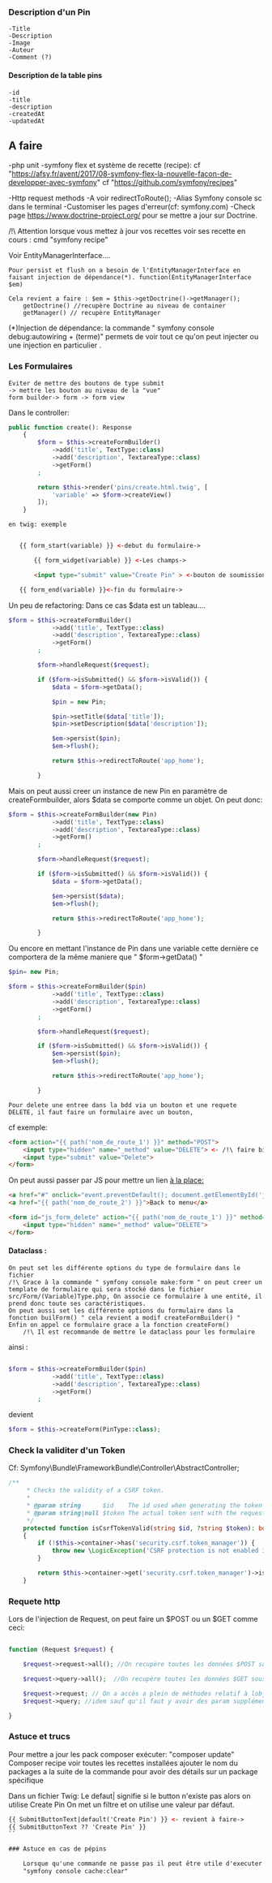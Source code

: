 ### Description d'un Pin

    -Title
    -Description
    -Image
    -Auteur
    -Comment (?)

#### Description de la table pins

    -id
    -title
    -description
    -createdAt
    -updatedAt


## A faire

-php unit
-symfony flex et système de recette (recipe): 
cf "https://afsy.fr/avent/2017/08-symfony-flex-la-nouvelle-facon-de-developper-avec-symfony"
cf "https://github.com/symfony/recipes"

-Http request methods
-A voir redirectToRoute();
-Alias Symfony console sc dans le terminal
-Customiser les pages d'erreur(cf: symfony.com)
-Check page https://www.doctrine-project.org/ pour se mettre a jour sur Doctrine.

/!\ Attention lorsque vous mettez à jour vos recettes
voir ses recette en cours : cmd "symfony recipe"

Voir EntityManagerInterface....

    Pour persist et flush on a besoin de l'EntityManagerInterface en faisant injection de dépendance(*). function(EntityManagerInterface $em)

    Cela revient a faire : $em = $this->getDoctrine()->getManager();
        getDoctrine() //recupère Doctrine au niveau de container
        getManager() // recupère EntityManager

(*)Injection de dépendance: 
    la commande " symfony console debug:autowiring + (terme)" permets de voir tout ce qu'on peut injecter ou une injection en particulier .



### Les Formulaires


    Eviter de mettre des boutons de type submit 
    -> mettre les bouton au niveau de la "vue"
    form builder-> form -> form view

Dans le controller:

```php
public function create(): Response
    {
        $form = $this->createFormBuilder()
            ->add('title', TextType::class)
            ->add('description', TextareaType::class)
            ->getForm()
        ;

        return $this->render('pins/create.html.twig', [
            'variable' => $form->createView()
        ]);
    }
``` 

    en twig: exemple 

 ```html

    {{ form_start(variable) }} <-debut du formulaire->

        {{ form_widget(variable) }} <-Les champs->

        <input type="submit" value="Create Pin" > <-bouton de soumission->

    {{ form_end(variable) }}<-fin du formulaire->

```

Un peu de refactoring: Dans ce cas $data est un tableau....

```php
$form = $this->createFormBuilder()
            ->add('title', TextType::class)
            ->add('description', TextareaType::class)
            ->getForm()
        ;

        $form->handleRequest($request);

        if ($form->isSubmitted() && $form->isValid()) {
            $data = $form->getData(); 

            $pin = new Pin;

            $pin->setTitle($data['title']);
            $pin->setDescription($data['description']);

            $em->persist($pin);
            $em->flush();

            return $this->redirectToRoute('app_home');

        }
``` 

Mais on peut aussi creer un instance de new Pin en paramètre de createFormbuilder, alors $data se comporte comme un objet. 
On peut donc:

```php
$form = $this->createFormBuilder(new Pin)
            ->add('title', TextType::class)
            ->add('description', TextareaType::class)
            ->getForm()
        ;

        $form->handleRequest($request);

        if ($form->isSubmitted() && $form->isValid()) {
            $data = $form->getData(); 

            $em->persist($data);
            $em->flush();

            return $this->redirectToRoute('app_home');

        }
``` 

Ou encore en mettant l'instance de Pin dans une variable cette dernière ce comportera de la même maniere que " $form->getData() " 

```php
$pin= new Pin;

$form = $this->createFormBuilder($pin)
            ->add('title', TextType::class)
            ->add('description', TextareaType::class)
            ->getForm()
        ;

        $form->handleRequest($request);

        if ($form->isSubmitted() && $form->isValid()) {
            $em->persist($pin);
            $em->flush();

            return $this->redirectToRoute('app_home');

        }
``` 
    Pour delete une entree dans la bdd via un bouton et une requete DELETE, il faut faire un formulaire avec un bouton, 
cf exemple:

```html
<form action="{{ path('nom_de_route_1') }}" method="POST">
    <input type="hidden" name="_method" value="DELETE"> <- /!\ faire bien attention a mettre input en hidden avec le value="delete"->
    <input type="submit" value="Delete">
</form>
```
On peut aussi passer par JS pour mettre un lien <a href> à la place:

```html
<a href="#" onclick="event.preventDefault(); document.getElementById('js_form_delete').submit();">Delete Artwork</a>
<a href="{{ path('nom_de_route_2') }}">Back to menu</a>

<form id="js_form_delete" action="{{ path('nom_de_route_1') }}" method="POST" style="display: none;">
    <input type="hidden" name="_method" value="DELETE">
</form>
```

#### Dataclass :
    On peut set les différente options du type de formulaire dans le fichier 
    /!\ Grace à la commande " symfony console make:form " on peut creer un template de formulaire qui sera stocké dans le fichier src/Form/(Variable)Type.php, On associe ce formulaire à une entité, il prend donc toute ses caractéristiques.
    On peut aussi set les différente options du formulaire dans la fonction builForm() " cela revient a modif createFormBuilder() "
    Enfin on appel ce formulaire grace a la fonction createForm() 
        /!\ Il est recommande de mettre le dataclass pour les formulaire

ainsi :

```php

$form = $this->createFormBuilder($pin)
            ->add('title', TextType::class)
            ->add('description', TextareaType::class)
            ->getForm()
        ;
```
devient

```php
$form = $this->createForm(PinType::class);
```


### Check la validiter d'un Token

Cf: Symfony\Bundle\FrameworkBundle\Controller\AbstractController;


```php
/**
     * Checks the validity of a CSRF token.
     *
     * @param string      $id    The id used when generating the token
     * @param string|null $token The actual token sent with the request that should be validated
     */
    protected function isCsrfTokenValid(string $id, ?string $token): bool
    {
        if (!$this->container->has('security.csrf.token_manager')) {
            throw new \LogicException('CSRF protection is not enabled in your application. Enable it with the "csrf_protection" key in "config/packages/framework.yaml".');
        }

        return $this->container->get('security.csrf.token_manager')->isTokenValid(new CsrfToken($id, $token));
    }
```


### Requete http

Lors de l'injection de Request, on peut faire un $POST ou un $GET comme ceci:

```php

function (Request $request) {

    $request->request->all(); //On recupère toutes les données $POST sous forme d'un tableau

    $request->query->all();  //On recupère toutes les données $GET sous forme d'un tableau

    $request->request; // On a accès a plein de méthodes relatif à lobjet httpFoundation/InputBag
    $request->query; //idem sauf qu'il faut y avoir des param supplémentaire dans l'URL.

}
```
### Astuce et trucs

Pour mettre a jour les pack composer exécuter: "composer update"
Composer recipe voir toutes les recettes installées ajouter le nom du packages a la suite de la commande pour avoir des détails sur un package spécifique

Dans un fichier Twig: 
Le defaut| signifie si le button n'existe pas alors on utilise Create Pin
On met un filtre et on utilise une valeur par défaut.
```html
{{ SubmitButtonText|default('Create Pin') }} <- revient à faire->
{{ SubmitButtonText ?? 'Create Pin' }} 
``

### Astuce en cas de pépins

    Lorsque qu'une commande ne passe pas il peut être utile d'executer cette commande
    "symfony console cache:clear"